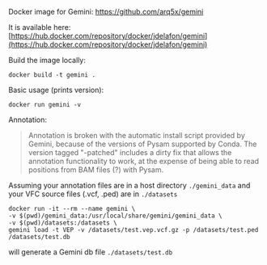 
Docker image for Gemini: https://github.com/arq5x/gemini

It is available here: [https://hub.docker.com/repository/docker/jdelafon/gemini](https://hub.docker.com/repository/docker/jdelafon/gemini)

Build the image locally:
```
docker build -t gemini .
```

Basic usage (prints version):
```
docker run gemini -v
```

Annotation:

> Annotation is broken with the automatic install script provided by Gemini, 
> because of the versions of Pysam supported by Conda.
> The version tagged "-patched" includes a dirty fix that allows the annotation functionality to work,
> at the expense of being able to read positions from BAM files (?) with Pysam.

Assuming your annotation files are in a host directory `./gemini_data`
and your VFC source files (.vcf, .ped) are in `./datasets`
```
docker run -it --rm --name gemini \
-v $(pwd)/gemini_data:/usr/local/share/gemini/gemini_data \
-v $(pwd)/datasets:/datasets \
gemini load -t VEP -v /datasets/test.vep.vcf.gz -p /datasets/test.ped /datasets/test.db
```
will generate a Gemini db file `./datasets/test.db` 
